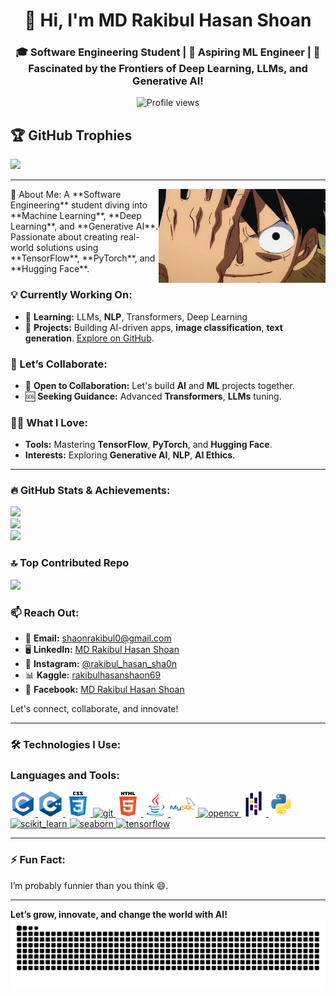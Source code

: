 <h1 align="center">👋 Hi, I'm MD Rakibul Hasan Shoan</h1>
<h3 align="center">🎓 Software Engineering Student | 🤖 Aspiring ML Engineer | 🌟 Fascinated by the Frontiers of Deep Learning, LLMs, and Generative AI!</h3>

<p align="center"> 
  <img src="https://komarev.com/ghpvc/?username=shaon6009&label=Profile%20views&color=0e75b6&style=flat" alt="Profile views" />
</p>

## 🏆 GitHub Trophies
![](https://github-profile-trophy.vercel.app/?username=shaon6009&theme=radical&no-frame=false&no-bg=true&margin-w=4)

<hr>
<img align="right" height="150" src="https://raw.githubusercontent.com/shaon6009/shaon6009/refs/heads/main/giphy.webp"  />
🚀 About Me:
A **Software Engineering** student diving into **Machine Learning**, **Deep Learning**, and **Generative AI**. Passionate about creating real-world solutions using **TensorFlow**, **PyTorch**, and **Hugging Face**.

### 💡 Currently Working On:
- 🌱 **Learning:** LLMs, **NLP**, Transformers, Deep Learning
- 🔭 **Projects:** Building AI-driven apps, **image classification**, **text generation**. [Explore on GitHub](https://github.com/shaon6009).

### 🤝 Let’s Collaborate:
- 💼 **Open to Collaboration:** Let's build **AI** and **ML** projects together.
- 🆘 **Seeking Guidance:** Advanced **Transformers**, **LLMs** tuning.

### 🧑‍🏫 What I Love:
- **Tools:** Mastering **TensorFlow**, **PyTorch**, and **Hugging Face**.
- **Interests:** Exploring **Generative AI**, **NLP**, **AI Ethics**.
<hr>

### 🔥 **GitHub Stats & Achievements:**

![](https://github-readme-stats.vercel.app/api?username=shaon6009&theme=one_dark_pro&hide_border=true&include_all_commits=true&count_private=false)<br/>
![](https://github-readme-streak-stats.herokuapp.com/?user=shaon6009&theme=one_dark_pro&hide_border=true)<br/>
![](https://github-readme-stats.vercel.app/api/top-langs/?username=shaon6009&theme=one_dark_pro&hide_border=true&include_all_commits=true&count_private=false&layout=compact)

### 🔝 Top Contributed Repo
![](https://github-contributor-stats.vercel.app/api?username=shaon6009&limit=5&theme=dark&combine_all_yearly_contributions=true)

### 📫 Reach Out:
- 📧 **Email:** [shaonrakibul0@gmail.com](mailto:shaonrakibul0@gmail.com)
- 🖥️ **LinkedIn:** [MD Rakibul Hasan Shoan](https://linkedin.com/in/rakibul-hasan-shaon-a22279287)
- 📸 **Instagram:** [@rakibul_hasan_sha0n](https://instagram.com/rakibul_hasan_sha0n)
- 📊 **Kaggle:** [rakibulhasanshaon69](https://kaggle.com/rakibulhasanshaon69)
- 📘 **Facebook:** [MD Rakibul Hasan Shoan](https://fb.com/hasan.shaon.545)

Let's connect, collaborate, and innovate!
<hr>

### 🛠️ Technologies I Use:
<h3 align="left">Languages and Tools:</h3>
<p align="left"> <a href="https://www.cprogramming.com/" target="_blank" rel="noreferrer"> <img src="https://raw.githubusercontent.com/devicons/devicon/master/icons/c/c-original.svg" alt="c" width="40" height="40"/> </a> <a href="https://www.w3schools.com/cpp/" target="_blank" rel="noreferrer"> <img src="https://raw.githubusercontent.com/devicons/devicon/master/icons/cplusplus/cplusplus-original.svg" alt="cplusplus" width="40" height="40"/> </a> <a href="https://www.w3schools.com/css/" target="_blank" rel="noreferrer"> <img src="https://raw.githubusercontent.com/devicons/devicon/master/icons/css3/css3-original-wordmark.svg" alt="css3" width="40" height="40"/> </a> <a href="https://git-scm.com/" target="_blank" rel="noreferrer"> <img src="https://www.vectorlogo.zone/logos/git-scm/git-scm-icon.svg" alt="git" width="40" height="40"/> </a> <a href="https://www.w3.org/html/" target="_blank" rel="noreferrer"> <img src="https://raw.githubusercontent.com/devicons/devicon/master/icons/html5/html5-original-wordmark.svg" alt="html5" width="40" height="40"/> </a> <a href="https://www.java.com" target="_blank" rel="noreferrer"> <img src="https://raw.githubusercontent.com/devicons/devicon/master/icons/java/java-original.svg" alt="java" width="40" height="40"/> </a> <a href="https://www.mysql.com/" target="_blank" rel="noreferrer"> <img src="https://raw.githubusercontent.com/devicons/devicon/master/icons/mysql/mysql-original-wordmark.svg" alt="mysql" width="40" height="40"/> </a> <a href="https://opencv.org/" target="_blank" rel="noreferrer"> <img src="https://www.vectorlogo.zone/logos/opencv/opencv-icon.svg" alt="opencv" width="40" height="40"/> </a> <a href="https://pandas.pydata.org/" target="_blank" rel="noreferrer"> <img src="https://raw.githubusercontent.com/devicons/devicon/2ae2a900d2f041da66e950e4d48052658d850630/icons/pandas/pandas-original.svg" alt="pandas" width="40" height="40"/> </a> <a href="https://www.python.org" target="_blank" rel="noreferrer"> <img src="https://raw.githubusercontent.com/devicons/devicon/master/icons/python/python-original.svg" alt="python" width="40" height="40"/> </a> <a href="https://scikit-learn.org/" target="_blank" rel="noreferrer"> <img src="https://upload.wikimedia.org/wikipedia/commons/0/05/Scikit_learn_logo_small.svg" alt="scikit_learn" width="40" height="40"/> </a> <a href="https://seaborn.pydata.org/" target="_blank" rel="noreferrer"> <img src="https://seaborn.pydata.org/_images/logo-mark-lightbg.svg" alt="seaborn" width="40" height="40"/> </a> <a href="https://www.tensorflow.org" target="_blank" rel="noreferrer"> <img src="https://www.vectorlogo.zone/logos/tensorflow/tensorflow-icon.svg" alt="tensorflow" width="40" height="40"/> </a> </p>
<hr>

### ⚡ Fun Fact:
I’m probably funnier than you think 😄.

---
**Let’s grow, innovate, and change the world with AI!** 
<br clear="both">
<img src="https://raw.githubusercontent.com/shaon6009/shaon6009/output/snake.svg" alt="Snake animation" /> 
